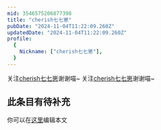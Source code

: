 ```yaml
---
mid: 3546575206877398
title: "cherish七七崽"
pubDate: "2024-11-04T11:22:09.260Z"
updatedDate: "2024-11-04T11:22:09.260Z"
profile:
  {
    Nickname: ["cherish七七崽"],
  }
---
```


关注[cherish七七崽](https://space.bilibili.com/3546575206877398)谢谢喵~ 关注[cherish七七崽](https://space.bilibili.com/3546575206877398)谢谢喵~

## 此条目有待补充
你可以在[这里](https://github.com/Yuhanawa/VTuber.ICU/edit/master/src/content/v/cherish七七崽/index.md)编辑本文
